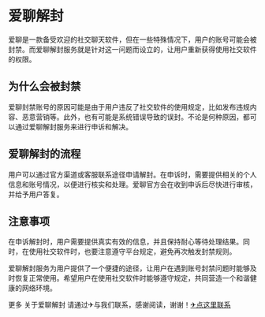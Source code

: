 # 爱聊解封

爱聊是一款备受欢迎的社交聊天软件，但在一些特殊情况下，用户的账号可能会被封禁。而爱聊解封服务就是针对这一问题而设立的，让用户重新获得使用社交软件的权限。

## 为什么会被封禁

爱聊封禁账号的原因可能是由于用户违反了社交软件的使用规定，比如发布违规内容、恶意营销等。此外，也有可能是系统错误导致的误封。不论是何种原因，都可以通过爱聊解封服务来进行申诉和解决。

## 爱聊解封的流程

用户可以通过官方渠道或客服联系途径申请解封。在申诉时，需要提供相关的个人信息和账号情况，以便进行核实和处理。爱聊官方会在收到申诉后尽快进行审核，并给予用户答复。

## 注意事项

在申诉解封时，用户需要提供真实有效的信息，并且保持耐心等待处理结果。同时，在使用社交软件时，也要注意遵守平台规定，避免再次触发封禁规则。

爱聊解封服务为用户提供了一个便捷的途径，让用户在遇到账号封禁问题时能够及时恢复正常使用。希望用户在使用社交软件时能够遵守规定，共同营造一个和谐健康的网络环境。

更多 关于爱聊解封 请通过✈与我们联系，感谢阅读，谢谢！[✈点这里联系](https://gg.k02.cc)